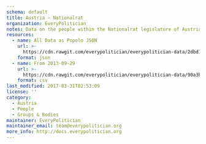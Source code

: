 ```yaml
---
schema: default
title: Austria — Nationalrat
organization: EveryPolitician
notes: Data on the people within the Nationalrat legislature of Austria.
resources:
  - name: All Data as Popolo JSON
    url: >-
      https://cdn.rawgit.com/everypolitician/everypolitician-data/2dbd110ee6dc464ffd23fc05de289e5a6c83458e/data/Austria/Nationalrat/ep-popolo-v1.0.json
    format: json
  - name: From 2013-09-29
    url: >-
      https://cdn.rawgit.com/everypolitician/everypolitician-data/90a3b85c630e56aebed97bcc6c8aaf1fc87c7baf/data/Austria/Nationalrat/term-25.csv
    format: csv
last_modified: 2017-03-31T02:53:09
license: ''
category:
  - Austria
  - People
  - Groups & Bodies
maintainer: EveryPolitician
maintainer_email: team@everypolitician.org
more_info: http://docs.everypolitician.org
---
```

